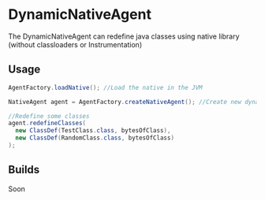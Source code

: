 # DynamicNativeAgent
The DynamicNativeAgent can redefine java classes using native library (without classloaders or Instrumentation)

## Usage

```java
AgentFactory.loadNative(); //Load the native in the JVM

NativeAgent agent = AgentFactory.createNativeAgent(); //Create new dynamic agent

//Redefine some classes
agent.redefineClasses(
  new ClassDef(TestClass.class, bytesOfClass),
  new ClassDef(RandomClass.class, bytesOfClass)
);
```

## Builds
Soon
